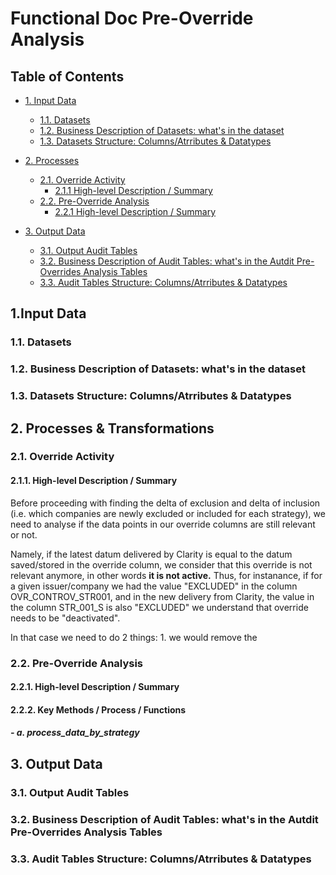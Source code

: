 # Functional Doc Pre-Override Analysis

## Table of Contents

- [1. Input Data](#1input-data)
  - [1.1. Datasets](#11-datasets)
  - [1.2. Business Description of Datasets: what's in the dataset](#12-business-description-of-datasets-whats-in-the-dataset)
  - [1.3. Datasets Structure: Columns/Atrributes & Datatypes](#13-datasets-structure-columnsattribues--datatypes)

- [2. Processes](#2-processes)
  - [2.1. Override Activity](#21-override-activity)
    - [2.1.1 High-level Description / Summary](#211-high-level-description--summary)
  - [2.2. Pre-Override Analysis](#22-pre-override-analysis)
    - [2.2.1 High-level Description / Summary](#221-high-level-description--summary-1)

- [3. Output Data](#3-output-data)
  - [3.1. Output Audit Tables](#31-output-audit-tables)
  - [3.2. Business Description of Audit Tables: what's in the Autdit Pre-Overrides Analysis Tables](#32-business-description-of-audit-tables-whats-in-the-autdit-pre-overrides-analysis-tables)
  - [3.3. Audit Tables Structure: Columns/Atrributes & Datatypes](#33-audit-tables-structure-columnsattribues--datatypes)


## 1.Input Data
### 1.1. Datasets
### 1.2. Business Description of Datasets: what's in the dataset
### 1.3. Datasets Structure: Columns/Atrributes & Datatypes 

## 2. Processes & Transformations 
### 2.1. Override Activity
#### 2.1.1. High-level Description / Summary

Before proceeding with finding the delta of exclusion and delta of inclusion (i.e. which companies are newly excluded or included for each strategy), we need to analyse if the data points in our override columns are still relevant or not.

Namely, if the latest datum delivered by Clarity is equal to the datum saved/stored in the override column, we consider that this override is not relevant anymore, in other words **it is not active.** Thus, for instanance, if for a given issuer/company we had the value "EXCLUDED" in the column OVR_CONTROV_STR001, and in the new delivery from Clarity, the value in the column STR_001_S is also "EXCLUDED" we understand that override needs to be "deactivated". 

In that case we need to do 2 things:
    1. we would remove the

### 2.2. Pre-Override Analysis
#### 2.2.1. High-level Description / Summary
#### 2.2.2. Key Methods / Process / Functions

##### - a. process_data_by_strategy

## 3. Output Data
### 3.1. Output Audit Tables
### 3.2. Business Description of Audit Tables: what's in the Autdit Pre-Overrides Analysis Tables
### 3.3. Audit Tables Structure: Columns/Atrributes & Datatypes 


